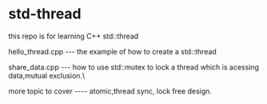 # std-thread
this repo is for learning C++ std::thread

   hello_thread.cpp --- the example of how to create a std::thread

   

   share_data.cpp    --- how to use std::mutex to lock a thread which is acessing data,mutual exclusion.\


   more topic to cover ---- atomic,thread sync, lock free design.


